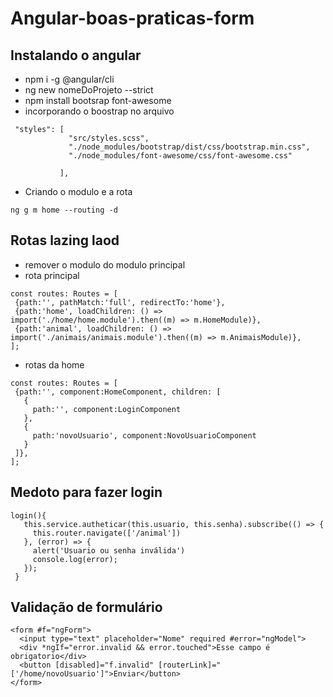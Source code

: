# Angular-boas-praticas-form
## Instalando o angular
- npm i -g @angular/cli
- ng new nomeDoProjeto --strict
- npm install bootsrap font-awesome
- incorporando o boostrap no arquivo
 ````
  "styles": [
              "src/styles.scss",
              "./node_modules/bootstrap/dist/css/bootstrap.min.css",
              "./node_modules/font-awesome/css/font-awesome.css"
              
            ],
 `````
 - Criando o modulo e a rota
 ````
 ng g m home --routing -d
 `````
 
 ## Rotas lazing laod
 - remover o modulo do modulo principal
 - rota principal
 ````
 const routes: Routes = [
  {path:'', pathMatch:'full', redirectTo:'home'},
  {path:'home', loadChildren: () => import('./home/home.module').then((m) => m.HomeModule)},
  {path:'animal', loadChildren: () => import('./animais/animais.module').then((m) => m.AnimaisModule)},
];
 `````
 - rotas da home
 ````
 const routes: Routes = [
  {path:'', component:HomeComponent, children: [
    {
      path:'', component:LoginComponent
    },
    {
      path:'novoUsuario', component:NovoUsuarioComponent
    }
  ]},
];
 `````
 ## Medoto para fazer login
 ````
 login(){
    this.service.autheticar(this.usuario, this.senha).subscribe(() => {
      this.router.navigate(['/animal'])
    }, (error) => {
      alert('Usuario ou senha inválida')
      console.log(error);
    });
  }
 `````
 
 ## Validação de formulário
 ````
 <form #f="ngForm">
   <input type="text" placeholder="Nome" required #error="ngModel">
   <div *ngIf="error.invalid && error.touched">Esse campo é obrigatorio</div>
   <button [disabled]="f.invalid" [routerLink]="['/home/novoUsuario']">Enviar</button>
 </form>
 `````
 
 ## 
 
 
 
 
 
